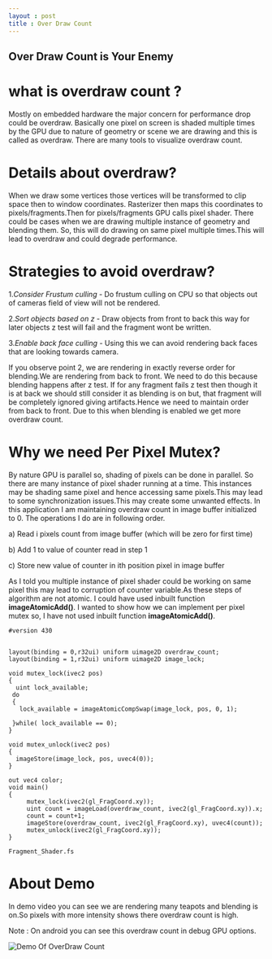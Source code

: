 ```yaml
---
layout : post
title : Over Draw Count
---
```


<meta charset="utf-8" emacsmode="-*- markdown -*-"><link rel="stylesheet" href="https://casual-effects.com/markdeep/latest/dark.css?">

**Over Draw Count is Your Enemy**
-------------------------------------------------------------------------------------------------------------------------------------
**what is overdraw count ?**
=====================================================================================================================================
Mostly on embedded hardware the major concern for performance drop could be overdraw. Basically one pixel on screen is shaded multiple times by the GPU due to nature of geometry or scene we are drawing and this is called as overdraw. There are many tools to visualize overdraw count.

**Details about overdraw?**
=====================================================================================================================================
When we draw some vertices those vertices will be transformed to clip space then to window coordinates. Rasterizer then maps this coordinates to pixels/fragments.Then for pixels/fragments GPU calls pixel shader. There could be cases when we are drawing multiple instance of geometry and blending them. So, this will do drawing on same pixel multiple times.This will lead to overdraw and could degrade performance.

**Strategies to avoid overdraw?**
======================================================================================================================================
 1._Consider Frustum culling_ - Do frustum culling on CPU so that objects out of cameras field of view will not be rendered.

 2._Sort objects based on z_ - Draw objects from front to back this way for later objects z test will fail and the fragment wont be written.

 3._Enable back face culling_ - Using this we can avoid rendering back faces that are looking towards camera. 

If you observe point 2, we are rendering in exactly reverse order for blending.We are rendering from back to front. We need to do this because blending happens after z test. If for any fragment fails z test then though it is at back we should still consider it as blending is on but, that fragment will be completely ignored giving artifacts.Hence we need to maintain order from back to front. Due to this when blending is enabled we get more overdraw count.

**Why we need Per Pixel Mutex?**
=======================================================================================================================================
By nature GPU is parallel so, shading of pixels can be done in parallel. So there are many instance of pixel shader running at a time. This instances may be shading same pixel and hence accessing same pixels.This may lead to some synchronization issues.This may create some unwanted effects. In this application I am maintaining overdraw count in image buffer initialized to 0. The operations I do are in following order.

a) Read i pixels count from image buffer (which will be zero for first time)

b) Add 1 to value of counter read in step 1

c) Store new value of counter in ith position pixel in image buffer

As I told you multiple instance of pixel shader could be working on same pixel this may lead to corruption of counter variable.As these steps of algorithm are not atomic. I could have used inbuilt function **imageAtomicAdd()**. I wanted to show how we can implement per pixel mutex so, I have not used inbuilt function **imageAtomicAdd()**.

~~~~~~~~~~~~~~~~~~~~~~~~~~~~~~~~~~~
#version 430


layout(binding = 0,r32ui) uniform uimage2D overdraw_count;
layout(binding = 1,r32ui) uniform uimage2D image_lock;

void mutex_lock(ivec2 pos)
{
  uint lock_available;
 do
 {
   lock_available = imageAtomicCompSwap(image_lock, pos, 0, 1);

 }while( lock_available == 0);
}

void mutex_unlock(ivec2 pos)
{
  imageStore(image_lock, pos, uvec4(0));
}

out vec4 color;
void main()                                                                                 
{                  
     mutex_lock(ivec2(gl_FragCoord.xy));           
     uint count = imageLoad(overdraw_count, ivec2(gl_FragCoord.xy)).x;
	 count = count+1;
	 imageStore(overdraw_count, ivec2(gl_FragCoord.xy), uvec4(count));
	 mutex_unlock(ivec2(gl_FragCoord.xy));                                                
}

Fragment_Shader.fs

~~~~~~~~~~~~~~~~~~~~~~~~~~~~~~~~~~~

**About Demo**
======================================================================================================================================
In demo video you can see we are rendering many teapots and blending is on.So pixels with more intensity shows there overdraw count is high.

Note : On android you can see this overdraw count in debug GPU options.

![Demo Of OverDraw Count](https://youtu.be/Ko8ctJQeewY)



<!-- Markdeep: --><script src="https://casual-effects.com/markdeep/latest/markdeep.min.js?"></script>
